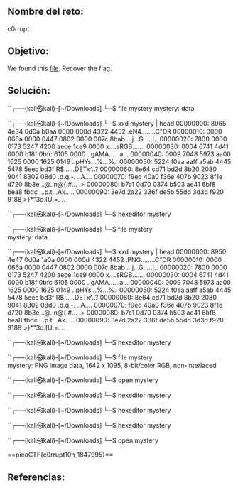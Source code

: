 ## Nombre del reto:
c0rrupt

## Objetivo:
We found this [file](https://jupiter.challenges.picoctf.org/static/ab30fcb7d47364b4190a7d3d40edb551/mystery). Recover the flag.

## Solución:
``┌──(kali㉿kali)-[~/Downloads]
└─$ file mystery
mystery: data
                                                                             
``┌──(kali㉿kali)-[~/Downloads]
└─$ xxd mystery | head
00000000: 8965 4e34 0d0a b0aa 0000 000d 4322 4452  .eN4........C"DR
00000010: 0000 066a 0000 0447 0802 0000 007c 8bab  ...j...G.....|..
00000020: 7800 0000 0173 5247 4200 aece 1ce9 0000  x....sRGB.......
00000030: 0004 6741 4d41 0000 b18f 0bfc 6105 0000  ..gAMA......a...
00000040: 0009 7048 5973 aa00 1625 0000 1625 0149  ..pHYs...%...%.I
00000050: 5224 f0aa aaff a5ab 4445 5478 5eec bd3f  R$......DETx^..?
00000060: 8e64 cd71 bd2d 8b20 2080 9041 8302 08d0  .d.q.-.  ..A....
00000070: f9ed 40a0 f36e 407b 9023 8f1e d720 8b3e  ..@..n@{.#... .>
00000080: b7c1 0d70 0374 b503 ae41 6bf8 bea8 fbdc  ...p.t...Ak.....
00000090: 3e7d 2a22 336f de5b 55dd 3d3d f920 9188  >}*"3o.[U.=. ..
                                                                             
``┌──(kali㉿kali)-[~/Downloads]
└─$ hexeditor mystery                    
                                                                             
``┌──(kali㉿kali)-[~/Downloads]
└─$ file mystery      
mystery: data
                                                                             
``┌──(kali㉿kali)-[~/Downloads]
└─$ xxd mystery | head
00000000: 8950 4e47 0d0a 1a0a 0000 000d 4322 4452  .PNG........C"DR
00000010: 0000 066a 0000 0447 0802 0000 007c 8bab  ...j...G.....|..
00000020: 7800 0000 0173 5247 4200 aece 1ce9 0000  x....sRGB.......
00000030: 0004 6741 4d41 0000 b18f 0bfc 6105 0000  ..gAMA......a...
00000040: 0009 7048 5973 aa00 1625 0000 1625 0149  ..pHYs...%...%.I
00000050: 5224 f0aa aaff a5ab 4445 5478 5eec bd3f  R$......DETx^..?
00000060: 8e64 cd71 bd2d 8b20 2080 9041 8302 08d0  .d.q.-.  ..A....
00000070: f9ed 40a0 f36e 407b 9023 8f1e d720 8b3e  ..@..n@{.#... .>
00000080: b7c1 0d70 0374 b503 ae41 6bf8 bea8 fbdc  ...p.t...Ak.....
00000090: 3e7d 2a22 336f de5b 55dd 3d3d f920 9188  >}*"3o.[U.=. ..
                                                                             
``┌──(kali㉿kali)-[~/Downloads]
└─$ hexeditor mystery 
                                                                             
``┌──(kali㉿kali)-[~/Downloads]
└─$ file mystery      
mystery: PNG image data, 1642 x 1095, 8-bit/color RGB, non-interlaced
                                                                             
``┌──(kali㉿kali)-[~/Downloads]
└─$ open mystery     
                                                                             
``┌──(kali㉿kali)-[~/Downloads]
└─$ hexeditor mystery
                                                                             
``┌──(kali㉿kali)-[~/Downloads]
└─$ hexeditor mystery
                                                                             
``┌──(kali㉿kali)-[~/Downloads]
└─$ hexeditor mystery
                                                                             
``┌──(kali㉿kali)-[~/Downloads]
└─$ open mystery

==picoCTF{c0rrupt10n_1847995}==

## Referencias: